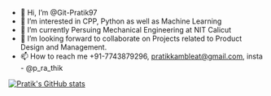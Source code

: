 - 👋 Hi, I’m @Git-Pratik97
- 👀 I’m interested in CPP, Python as well as Machine Learning 
- 🌱 I’m currently Persuing Mechanical Engineering at NIT Calicut
- 💞️ I’m looking forward to collaborate on Projects related to Product Design and Management. 
- 📫 How to reach me +91-7743879296, pratikkambleat@gmail.com, insta - @p_ra_thik

<!---
Git-Pratik97/Git-Pratik97 is a ✨ special ✨ repository because its `README.md` (this file) appears on your GitHub profile.
You can click the Preview link to take a look at your changes.
--->

[![Pratik's GitHub stats](https://github-readme-stats.vercel.app/api?username=Git-Pratik97)](https://github.com/Git-Pratik97/github-readme-stats)
